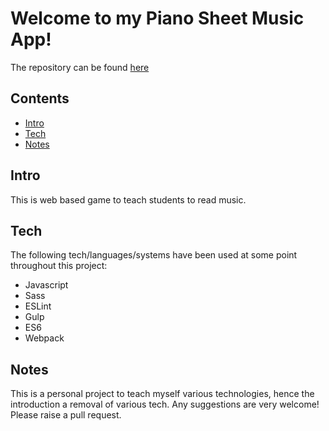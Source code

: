 # Welcome to my Piano Sheet Music App!

The repository can be found [here](https://github.com/C0deJack/pianoApp)

## Contents
- [Intro](#Intro)
- [Tech](#Tech)
- [Notes](#Notes)

## Intro
This is web based game to teach students to read music.

## Tech
The following tech/languages/systems have been used at some point throughout this project:
- Javascript
- Sass
- ESLint
- Gulp
- ES6
- Webpack

## Notes 
This is a personal project to teach myself various technologies, hence the introduction a removal of various tech. Any suggestions are very welcome! Please raise a pull request. 
